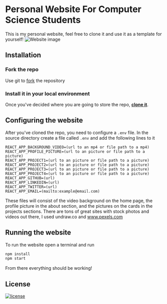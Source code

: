 # Personal Website For Computer Science Students

This is my personal website, feel free to clone it and use it as a template for yourself!
<img src="https://i.ibb.co/0BhxTj0/Screenshot-from-2021-08-12-15-20-21.png" alt="Website image"/>

## Installation

### Fork the repo

Use git to [fork](https://docs.github.com/en/get-started/quickstart/fork-a-repo) the repository

### Install it in your local environment

Once you've decided where you are going to store the repo, **[clone it](https://help.github.com/articles/cloning-a-repository/)**.

## Configuring the website

After you've cloned the repo, you need to configure a `.env` file. In the source directory create a file called `.env` and add the following lines to it

```
REACT_APP_BACKGROUND_VIDEO=(url to an mp4 or file path to a mp4)
REACT_APP_PROFILE_PICTURE=(url to an picture or file path to a picture)
REACT_APP_PROJECT1=(url to an picture or file path to a picture)
REACT_APP_PROJECT2=(url to an picture or file path to a picture)
REACT_APP_PROJECT3=(url to an picture or file path to a picture)
REACT_APP_PROJECT4=(url to an picture or file path to a picture)
REACT_APP_GITHUB=(url)
REACT_APP_LINKEDIN=(url)
REACT_APP_TWITTER=(url)
REACT_APP_EMAIL=(mailto:example@email.com)
```

These files will consist of the video background on the home page, the profile picture in the about section, and the pictures on the cards in the projects sections. There are tons of great sites with stock photos and videos out there, I used undraw.co and www.pexels.com

## Running the website

To run the website open a terminal and run

```bash
npm install
npm start
```

From there everything should be working!

## License

[![license](https://img.shields.io/github/license/DAVFoundation/captain-n3m0.svg?style=flat-square)](https://github.com/EliasFrieling/personal_website/blob/main/LICENSE.txt)
